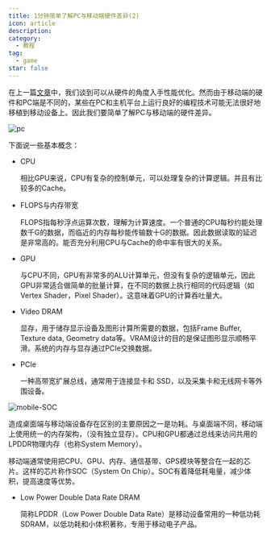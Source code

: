 ```yaml
---
title: 1分钟简单了解PC与移动端硬件差异(2)
icon: article
description: 
category:
  - 教程
tag:
  - game
star: false
---
```


在上一篇[文章](/tutorials/games/mobile-game-performance-optimization.html)中，我们谈到可以从硬件的角度入手性能优化。然而由于移动端的硬件和PC端是不同的，某些在PC和主机平台上运行良好的编程技术可能无法很好地移植到移动设备上。因此我们要简单了解PC与移动端的硬件差异。

![pc](/assets/images/mobile-game-opt/pc-architecture.png)

下面说一些基本概念：

- CPU 

  相比GPU来说，CPU有复杂的控制单元，可以处理复杂的计算逻辑。并且有比较多的Cache。

- FLOPS与内存带宽
  
  FLOPS指每秒浮点运算次数，理解为计算速度。一个普通的CPU每秒约能处理数千G的数据，而临近的内存每秒能传输数十G的数据。因此数据读取的延迟是非常高的。能否充分利用CPU与Cache的命中率有很大的关系。

- GPU 
  
  与CPU不同，GPU有非常多的ALU计算单元，但没有复杂的逻辑单元，因此GPU非常适合做简单的批量计算，在不同的数据上执行相同的代码逻辑（如Vertex Shader，Pixel Shader）。这意味着GPU的计算吞吐量大。
  

- Video DRAM

  显存，用于储存显示设备及图形计算所需要的数据，包括Frame Buffer, Texture data, Geometry data等。VRAM设计的目的是保证图形显示顺畅平滑。系统的内存与显存通过PCIe交换数据。

- PCIe
  
  一种高带宽扩展总线，通常用于连接显卡和 SSD，以及采集卡和无线网卡等外围设备。

![mobile-SOC](/assets/images/mobile-game-opt/mobile-soc.png)






造成桌面端与移动端设备存在区别的主要原因之一是功耗。与桌面端不同，移动端上使用统一的内存架构，（没有独立显存）。CPU和GPU都通过总线来访问共用的LPDDR物理内存（也称System Memory）。

移动端通常使用把CPU、GPU、内存、通信基带、GPS模块等整合在一起的芯片。这样的芯片称作SOC（System On Chip）。SOC有着降低耗电量，减少体积，提高速度等优势。

- Low Power Double Data Rate DRAM
  
  简称LPDDR（Low Power Double Data Rate）是移动设备常用的一种低功耗SDRAM，以低功耗和小体积著称，专用于移动电子产品。

